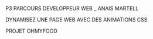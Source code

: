 P3 PARCOURS DEVELOPPEUR WEB _ ANAIS MARTELL 

DYNAMISEZ UNE PAGE WEB AVEC DES ANIMATIONS CSS 

PROJET OHMYFOOD